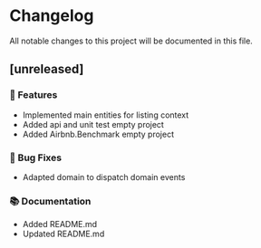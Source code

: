 # Changelog

All notable changes to this project will be documented in this file.

## [unreleased]

### 🚀 Features

- Implemented main entities for listing context
- Added api and unit test empty project
- Added Airbnb.Benchmark empty project

### 🐛 Bug Fixes

- Adapted domain to dispatch domain events

### 📚 Documentation

- Added README.md
- Updated README.md

<!-- generated by git-cliff -->
